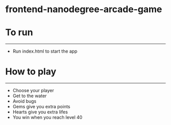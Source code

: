 frontend-nanodegree-arcade-game
===============================


# To run
---------------------------
- Run index.html to start the app



# How to play
----------------------------
- Choose your player
- Get to the water
- Avoid bugs
- Gems give you extra points
- Hearts give you extra lifes
- You win when you reach level 40



